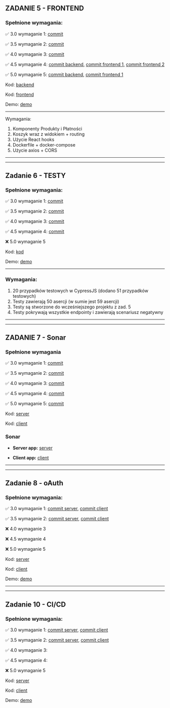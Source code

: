 ## ZADANIE 5 - FRONTEND


### Spełnione wymagania:
:white_check_mark: 3.0 wymaganie 1:  [commit](https://github.com/sasha-ishchuk/react-front/commit/d8df0a86929adf10d55eaadee43bf64883b24547)

:white_check_mark: 3.5 wymaganie 2:  [commit](https://github.com/sasha-ishchuk/react-front/commit/d8df0a86929adf10d55eaadee43bf64883b24547)

:white_check_mark: 4.0 wymaganie 3:  [commit](https://github.com/sasha-ishchuk/react-front/commit/d8df0a86929adf10d55eaadee43bf64883b24547)

:white_check_mark: 4.5 wymaganie 4:  [commit backend](https://github.com/sasha-ishchuk/golang-crud-app/commit/02f5614d8d08af348abce07264284f09ca530474),
[commit frontend 1](https://github.com/sasha-ishchuk/react-front/commit/53ec596c54ad6f171fa453b83ef2bdc2b5869f1b),
[commit frontend 2](https://github.com/sasha-ishchuk/react-front/commit/88e4e10af96acf5bca49fbc75520a2e93f16cedb)

:white_check_mark: 5.0 wymaganie 5:  [commit backend](https://github.com/sasha-ishchuk/golang-crud-app/commit/c8924ee02c9efe914259667463afd09fe5bc8555),
[commit frontend 1](https://github.com/sasha-ishchuk/react-front/commit/d8df0a86929adf10d55eaadee43bf64883b24547)

Kod: [backend](https://github.com/sasha-ishchuk/golang-crud-app)

Kod: [frontend](https://github.com/sasha-ishchuk/react-front)

Demo: [demo](https://github.com/sasha-ishchuk/react-front/blob/master/demo/react-frontend-demo.mp4)

___
Wymagania:

1. Komponenty Produkty i Płatności
2. Koszyk wraz z widokiem + routing
3. Użycie React hooks
4. Dockerfile + docker-compose
5. Użycie axios + CORS


___
___
## Zadanie 6 - TESTY

### Spełnione wymagania:
:white_check_mark: 3.0 wymaganie 1:  [commit](https://github.com/sasha-ishchuk/react-front/commit/673482d766ec391fbdf1b0a1379bdd33b0cff391)

:white_check_mark: 3.5 wymaganie 2:  [commit](https://github.com/sasha-ishchuk/react-front/commit/673482d766ec391fbdf1b0a1379bdd33b0cff391)

:white_check_mark: 4.0 wymaganie 3:  [commit](https://github.com/sasha-ishchuk/react-front/commit/673482d766ec391fbdf1b0a1379bdd33b0cff391)

:white_check_mark: 4.5 wymaganie 4:  [commit](https://github.com/sasha-ishchuk/react-front/commit/673482d766ec391fbdf1b0a1379bdd33b0cff391)

:x: 5.0 wymaganie 5

Kod: [kod](https://github.com/sasha-ishchuk/react-front/tree/master/cypress/e2e)

Demo: [demo](https://github.com/sasha-ishchuk/react-front/blob/master/demo/task_6/tests-demo.mp4)

___
### Wymagania:
1. 20 przypadków testowych w CypressJS (dodano 51 przypadków testowych)
2. Testy zawierają 50 asercji (w sumie jest 59 asercji)
3. Testy są stworzone do wcześniejszego projektu z zad. 5
4. Testy pokrywają wszystkie endpointy i zawierają scenariusz negatywny

___
___

## ZADANIE 7 - Sonar

### Spełnione wymagania
:white_check_mark: 3.0 wymaganie 1:  [commit](https://github.com/sasha-ishchuk/golang-crud-app/commit/5ec617bc76e496406a7ccca23858cac4cb325bfc)

:white_check_mark: 3.5 wymaganie 2:  [commit](https://github.com/sasha-ishchuk/golang-crud-app/commit/f787fec36a9b6cdbb8a27abc1e1848ff62068bf4)

:white_check_mark: 4.0 wymaganie 3:  [commit](https://github.com/sasha-ishchuk/golang-crud-app/commit/f787fec36a9b6cdbb8a27abc1e1848ff62068bf4)

:white_check_mark: 4.5 wymaganie 4:  [commit](https://github.com/sasha-ishchuk/golang-crud-app/commit/f787fec36a9b6cdbb8a27abc1e1848ff62068bf4)

:white_check_mark: 5.0 wymaganie 5:  [commit](https://github.com/sasha-ishchuk/react-front/commit/f82fd8a88827168fb68db79e84b0613d99210d16)


Kod: [server](https://github.com/sasha-ishchuk/golang-crud-app)

Kod: [client](https://github.com/sasha-ishchuk/react-front)


### Sonar 

- **Server app:** [server](https://sonarcloud.io/project/overview?id=sasha-ishchuk_golang-crud-app)

- **Client app:** [client](https://sonarcloud.io/project/overview?id=sasha-ishchuk_react-front)

___
___
## Zadanie 8 - oAuth

### Spełnione wymagania:
:white_check_mark: 3.0 wymaganie 1:  [commit server](https://github.com/sasha-ishchuk/golang-crud-app/commit/17e723b113f9a9bbe163a1f95a57bd819a4f57c2), 
[commit client](https://github.com/sasha-ishchuk/react-front/commit/832e41c0a4a2d398351a7e6a5d706d1256297108)

:white_check_mark: 3.5 wymaganie 2:  [commit server](https://github.com/sasha-ishchuk/golang-crud-app/commit/17e723b113f9a9bbe163a1f95a57bd819a4f57c2),
[commit client](https://github.com/sasha-ishchuk/react-front/commit/832e41c0a4a2d398351a7e6a5d706d1256297108)

:x: 4.0 wymaganie 3

:x: 4.5 wymaganie 4

:x: 5.0 wymaganie 5


Kod: [server](https://github.com/sasha-ishchuk/golang-crud-app)

Kod: [client](https://github.com/sasha-ishchuk/react-front)

Demo: [demo](https://github.com/sasha-ishchuk/golang-crud-app/blob/master/demo/zad8-demo.mp4)


___
___
## Zadanie 10 - CI/CD

### Spełnione wymagania:
:white_check_mark: 3.0 wymaganie 1:  [commit server](https://github.com/sasha-ishchuk/golang-crud-app/commit/7b3643d224e255942aecc577df7908ce8c20f9bd), 
[commit client](https://github.com/sasha-ishchuk/react-front/commit/0e42d69aef249d88010cd9aabac39c21b3fdb7f8)

:white_check_mark: 3.5 wymaganie 2:  [commit server](https://github.com/sasha-ishchuk/golang-crud-app/commit/7b3643d224e255942aecc577df7908ce8c20f9bd),
[commit client](https://github.com/sasha-ishchuk/react-front/commit/0e42d69aef249d88010cd9aabac39c21b3fdb7f8)

:white_check_mark: 4.0 wymaganie 3:

:white_check_mark: 4.5 wymaganie 4:

:x: 5.0 wymaganie 5


Kod: [server](https://github.com/sasha-ishchuk/golang-crud-app)

Kod: [client](https://github.com/sasha-ishchuk/react-front)

Demo: [demo]()
